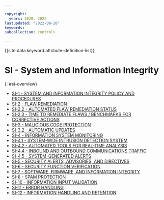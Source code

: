 ```yaml
---

copyright:
  years: 2020, 2022
lastupdated: "2022-08-28"
keywords: 
subcollection: controls

---
```




{{site.data.keyword.attribute-definition-list}}

# SI - System and Information Integrity
{: #si-overview}

- [SI-1 - SYSTEM AND INFORMATION INTEGRITY POLICY AND PROCEDURES](/docs/controls/si-1)
- [SI-2 - FLAW REMEDIATION](/docs/controls/si-2)
- [SI-2.2 - AUTOMATED FLAW REMEDIATION STATUS](/docs/controls/si-2.2)
- [SI-2.3 - TIME TO REMEDIATE FLAWS / BENCHMARKS FOR CORRECTIVE ACTIONS](/docs/controls/si-2.3)
- [SI-3 - MALICIOUS CODE PROTECTION](/docs/controls/si-3)
- [SI-3.2 - AUTOMATIC UPDATES](/docs/controls/si-3.2)
- [SI-4 - INFORMATION SYSTEM MONITORING](/docs/controls/si-4)
- [SI-4.1 - SYSTEM-WIDE INTRUSION DETECTION SYSTEM](/docs/controls/si-4.1)
- [SI-4.2 - AUTOMATED TOOLS FOR REAL-TIME ANALYSIS](/docs/controls/si-4.2)
- [SI-4.4 - INBOUND AND OUTBOUND COMMUNICATIONS TRAFFIC](/docs/controls/si-4.4)
- [SI-4.5 - SYSTEM-GENERATED ALERTS](/docs/controls/si-4.5)
- [SI-5 - SECURITY ALERTS, ADVISORIES, AND DIRECTIVES](/docs/controls/si-5)
- [SI-6 - SECURITY FUNCTION VERIFICATION](/docs/controls/si-6)
- [SI-7 - SOFTWARE, FIRMWARE, AND INFORMATION INTEGRITY](/docs/controls/si-7)
- [SI-8 - SPAM PROTECTION](/docs/controls/si-8)
- [SI-10 - INFORMATION INPUT VALIDATION](/docs/controls/si-10)
- [SI-11 - ERROR HANDLING](/docs/controls/si-11)
- [SI-12 - INFORMATION HANDLING AND RETENTION](/docs/controls/si-12)



